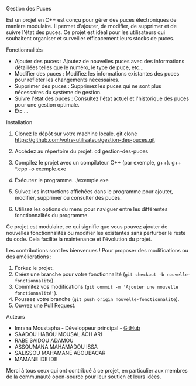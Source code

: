 Gestion des Puces

Est un projet en C++ est conçu pour gérer des puces électroniques de manière modulaire. Il permet d'ajouter, de modifier, de supprimer et de suivre l'état des puces.
Ce projet est idéal pour les utilisateurs qui souhaitent organiser et surveiller efficacement leurs stocks de puces.

Fonctionnalités
- Ajouter des puces : Ajoutez de nouvelles puces avec des informations détaillées telles que le numéro, le type de puce, etc...
- Modifier des puces : Modifiez les informations existantes des puces pour refléter les changements nécessaires.
- Supprimer des puces : Supprimez les puces qui ne sont plus nécessaires du système de gestion.
- Suivre l'état des puces : Consultez l'état actuel et l'historique des puces pour une gestion optimale.
- Etc ...

Installation
1. Clonez le dépôt sur votre machine locale.
    git clone https://github.com/votre-utilisateur/gestion-des-puces.git
    
2. Accédez au répertoire du projet.
    cd gestion-des-puces
    
3. Compilez le projet avec un compilateur C++ (par exemple, g++).
    g++ *.cpp -o exemple.exe
    
4. Exécutez le programme.
    ./exemple.exe

1. Suivez les instructions affichées dans le programme pour ajouter, modifier, supprimer ou consulter des puces.
2. Utilisez les options du menu pour naviguer entre les différentes fonctionnalités du programme.

Ce projet est modulaire, ce qui signifie que vous pouvez ajouter de nouvelles fonctionnalités ou modifier les existantes sans perturber le reste du code. 
Cela facilite la maintenance et l'évolution du projet.

Les contributions sont les bienvenues ! Pour proposer des modifications ou des améliorations :
1. Forkez le projet.
2. Créez une branche pour votre fonctionnalité (`git checkout -b nouvelle-fonctionnalite`).
3. Commitez vos modifications (`git commit -m 'Ajouter une nouvelle fonctionnalité'`).
4. Poussez votre branche (`git push origin nouvelle-fonctionnalite`).
5. Ouvrez une Pull Request.

Auteurs
- Imrana Moustapha - Développeur principal - [GitHub](https://github.com/Imrana-Moustapha)
- SAADOU HABOU MOUSAL ACH ARI
- RABE SAIDOU ADAMOU
- ASSOUMANA MAHAMADOU ISSA
- SALISSOU MAHAMANE ABOUBACAR
- MAMANE IDE IDE

Merci à tous ceux qui ont contribué à ce projet, en particulier aux membres de la communauté open-source pour leur soutien et leurs idées.
